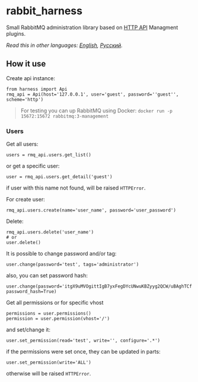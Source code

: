 # rabbit_harness
Small RabbitMQ administration library based on [HTTP API](https://pulse.mozilla.org/api/) Managment plugins.

*Read this in other languages: [English](README.md), [Русский](README.ru.md).*


## How it use
Create api instance:
```
from harness import Api
rmq_api = Api(host='127.0.0.1', user='guest', password=''guest'', scheme='http')
```

> For testing you can up RabbitMQ using Docker: `docker run -p 15672:15672 rabbitmq:3-management`

### Users
Get all users:
```
users = rmq_api.users.get_list()
```
or get a specific user:
```
user = rmq_api.users.get_detail('guest')
```
if user with this name not found, will be raised `HTTPError`.

For create user:
```
rmq_api.users.create(name='user_name', password='user_password')
```
Delete:
```
rmq_api.users.delete('user_name')
# or
user.delete()
```
It is possible to change password and/or tag:
```
user.change(password='test', tags='administrator')
```
also, you can set password hash:
```
user.change(password='itgX9uMVOgittIgB7yxFegDYcUNwuKBZyyg2QCW/uBAghTCf', password_hash=True)
```
Get all permissions or for specific vhost
```
permissions = user.permissions()
permission = user.permission(vhost='/')
```
and set/change it:
```
user.set_permission(read='test', write='', configure='.*')
```
if the permissions were set once, they can be updated in parts:
```
user.set_permission(write='ALL')
```
otherwise will be raised `HTTPError`.
